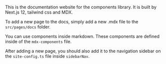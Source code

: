 This is the documentation website for the components library. It is built by Next.js 12, tailwind css and MDX.

To add a new page to the docs, simply add a new .mdx file to the `src/pages/docs` folder.

You can use components inside markdown. These components are defined inside of the `mdx-components` file.

After adding a new page, you should also add it to the navigation sidebar on the `site-config.ts` file inside `sidebarNav`.
